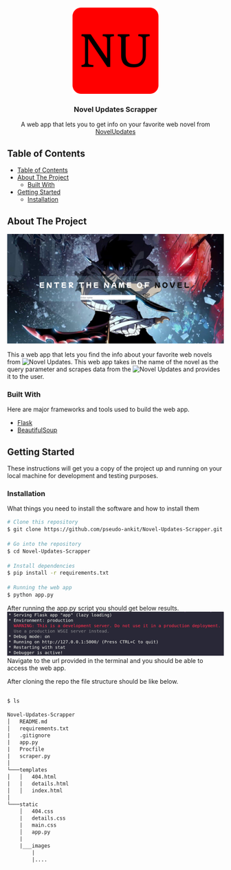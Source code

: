 <p align="center">
  <a href="https://cdn.jim-nielsen.com/ios/512/opera-news-personalized-news-2019-07-23.png">
    <img src="./static/images/github-icon.png" alt="Logo" width="200" height="200">
  </a>

  <h3 align="center">Novel Updates Scrapper</h3>

  <p align="center">
    A web app that lets you to get info on your favorite web novel from <a href="https://www.novelupdates.com" style="font">NovelUpdates</a>
    <br />
  </p>



## Table of Contents

- [Table of Contents](#table-of-contents)
- [About The Project](#about-the-project)
  - [Built With](#built-with)
- [Getting Started](#getting-started)
  - [Installation](#installation)


## About The Project
![Product Name Screen Shot](static/images/index-screenshot.png)

This a web app that lets you find the info about your favorite web novels from ![Novel Updates]((https://www.novelupdates.com)). This web app takes in the name of the novel as the query parameter and scrapes data from the ![Novel Updates]((https://www.novelupdates.com)) and provides it to the user.


### Built With
Here are major frameworks and tools used to build the web app.
* [Flask](https://flask.palletsprojects.com/en/1.1.x/)
* [BeautifulSoup](https://www.crummy.com/software/BeautifulSoup/bs4/doc/)

## Getting Started

These instructions will get you a copy of the project up and running on your local machine for development and testing purposes.


### Installation

What things you need to install the software and how to install them
```bash
# Clone this repository
$ git clone https://github.com/pseudo-ankit/Novel-Updates-Scrapper.git

# Go into the repository
$ cd Novel-Updates-Scrapper

# Install dependencies
$ pip install -r requirements.txt

# Running the web app
$ python app.py
```
After running the app.py script you should get below results.
![Product Name Screen Shot](static/images/localhost-screenshot.png)
Navigate to the url provided in the terminal and you should be able to access the web app.

After cloning the repo the file structure should be like below.
```bash
```
```
$ ls

Novel-Updates-Scrapper
│   README.md
│   requirements.txt
|   .gitignore
|   app.py
|   Procfile
|   scraper.py
│
└───templates
│   │   404.html
|   |   details.html
│   │   index.html
│   
└───static
    │   404.css
    |   details.css
    |   main.css
    │   app.py
    |
    |___images
        |
        |....
```



